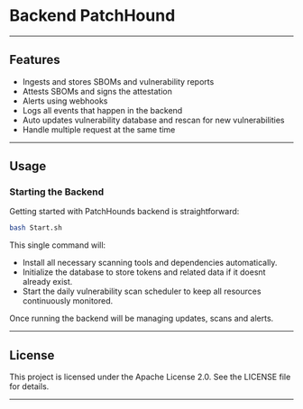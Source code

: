 # Backend PatchHound

---

## Features

- Ingests and stores SBOMs and vulnerability reports
- Attests SBOMs and signs the attestation
- Alerts using webhooks
- Logs all events that happen in the backend
- Auto updates vulnerability database and rescan for new vulnerabilities
- Handle multiple request at the same time

---

## Usage

### Starting the Backend  
Getting started with PatchHounds backend is straightforward: 

```bash
bash Start.sh
```

This single command will:
- Install all necessary scanning tools and dependencies automatically.
- Initialize the database to store tokens and related data if it doesnt already exist.
- Start the daily vulnerability scan scheduler to keep all resources continuously monitored.

Once running the backend will be managing updates, scans and alerts.

---

## License

This project is licensed under the Apache License 2.0. See the LICENSE file for details.

---